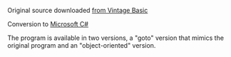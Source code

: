 Original source downloaded [from Vintage Basic](http://www.vintage-basic.net/games.html)

Conversion to [Microsoft C#](https://docs.microsoft.com/en-us/dotnet/csharp/)

The program is available in two versions, a "goto" version that mimics the original program and an "object-oriented" version.